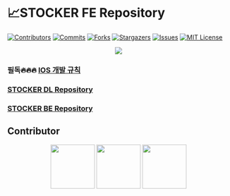 # 📈STOCKER FE Repository

[![Contributors][contributors-shield]][contributors-url]
[![Commits][commit-shield]][commit-url]
[![Forks][forks-shield]][forks-url]
[![Stargazers][stars-shield]][stars-url]
[![Issues][issues-shield]][issues-url]
[![MIT License][license-shield]][license-url]

<p align="center" width="100%">
  <img src="https://user-images.githubusercontent.com/46745325/103398279-5beb2900-4b7f-11eb-82bf-b28d2ad8532c.png"></img>
</p>


### 필독🔥🔥🔥 [IOS 개발 규칙](https://github.com/Himelo/IOS-Project-Rules)
### [STOCKER DL Repository](https://github.com/Himelo/STOCKER-DL)
### [STOCKER BE Repository](https://github.com/Himelo/STOCKER-BE)

## Contributor
<p align="center" width="100%">
  <a href="https://github.com/WonyJeong"><img width="100pixel" src="https://avatars2.githubusercontent.com/u/59948675?s=400&u=120c5ecc4d8552c495ad8a56ddc5ee35eb4b36ab&v=4"/></a>
  <a href="https://github.com/koalakid1"><img width="100pixel" src="https://avatars1.githubusercontent.com/u/46618988?s=400&u=e9159b5d6f2ab1436abef44c09b028a513e3f455&v=4"/></a>
  <a href="https://github.com/comojin1994"><img width="100pixel" src="https://avatars1.githubusercontent.com/u/46745325?s=460&u=a43a30c90593eb98ce339775278b4311295736f5&v=4"/></a>
</p>

[contributors-shield]: https://img.shields.io/github/contributors/ProjectInTheClass/STOCKER-FE.svg?style=flat&logo=appveyor
[contributors-url]: https://github.com/ProjectInTheClass/STOCKER-FE/graphs/contributors
[commit-shield]: https://img.shields.io/github/commit-activity/y/ProjectInTheClass/STOCKER-FE.svg?style=flat&logo=appveyor
[commit-url]: https://github.com/ProjectInTheClass/STOCKER-FE/commits/develop
[forks-shield]: https://img.shields.io/github/forks/ProjectInTheClass/STOCKER-FE.svg?style=flat&logo=appveyor
[forks-url]: https://github.com/ProjectInTheClass/STOCKER-FE/network/members
[stars-shield]: https://img.shields.io/github/stars/ProjectInTheClass/STOCKER-FE.svg?style=flat&logo=appveyor
[stars-url]: https://github.com/ProjectInTheClass/STOCKER-FE/stargazers
[issues-shield]: https://img.shields.io/github/issues/ProjectInTheClass/STOCKER-FE.svg?style=flat&logo=appveyor
[issues-url]: https://github.com/ProjectInTheClass/STOCKER-FE/issues
[license-shield]: https://img.shields.io/github/license/ProjectInTheClass/STOCKER-FE.svg?style=flat&logo=appveyor
[license-url]: https://github.com/ProjectInTheClass/STOCKER-FE/blob/master/LICENSE.txt
